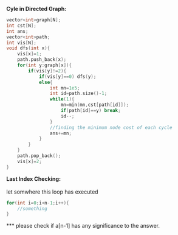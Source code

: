 <b>Cyle in Directed Graph:</b>
```cpp
vector<int>graph[N];
int cst[N];
int ans;
vector<int>path;
int vis[N];
void dfs(int x){
    vis[x]=1;
    path.push_back(x);
    for(int y:graph[x]){
        if(vis[y]!=2){
            if(vis[y]==0) dfs(y);
            else{
                int mn=1e5;
                int id=path.size()-1;
                while(1){
                    mn=min(mn,cst[path[id]]);
                    if(path[id]==y) break;
                    id--;
                }
                //finding the minimum node cost of each cycle
                ans+=mn;
            }
        }
    }
    path.pop_back();
    vis[x]=2;
}
```
<b>Last Index Checking:</b>
</br>
</br>
let somwhere this loop has executed</br>
```cpp
for(int i=0;i<n-1;i++){
    //something
}
```
*** please check if a[n-1] has any significance to the answer.
